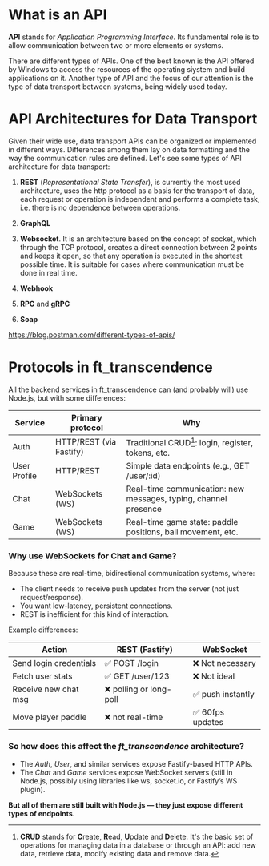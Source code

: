 # What is an API

**API** stands for _Application Programming Interface_. Its fundamental role is to allow communication between two or more elements or systems.

There are different types of APIs. One of the best known is the API offered by Windows to access the resources of the operating siystem and build applications on it. Another type of API and the focus of our attention is the type of data transport between systems, being widely used today.

# API Architectures for Data Transport

Given their wide use, data transport APIs can be organized or implemented in different ways. Differences among them lay on  data formatting and the way the communication rules are defined. Let's see some types of API architecture for data transport:

1. **REST** (_Representational State Transfer_), is currently the most used architecture, uses the http protocol as a basis for the transport of data, each request or operation is independent and performs a complete task, i.e. there is no dependence between operations.

2. **GraphQL**

3. **Websocket**. It is an architecture based on the concept of socket, which through the TCP protocol, creates a direct connection between 2 points and keeps it open, so that any operation is executed in the shortest possible time. It is suitable for cases where communication must be done in real time.

4. **Webhook**

5. **RPC** and **gRPC**

6. **Soap**

https://blog.postman.com/different-types-of-apis/

# Protocols in ft_transcendence

All the backend services in ft_transcendence can (and probably will) use Node.js, but with some differences:

Service	     | Primary protocol	       | Why
------------ | ----------------------- | ---------------------------------------------------------------
Auth	     | HTTP/REST (via Fastify) | Traditional CRUD[^1]: login, register, tokens, etc.
User Profile | HTTP/REST	           | Simple data endpoints (e.g., GET /user/:id)
Chat	     | WebSockets (WS)	       | Real-time communication: new messages, typing, channel presence
Game	     | WebSockets (WS)	       | Real-time game state: paddle positions, ball movement, etc.

### Why use WebSockets for Chat and Game?

Because these are real-time, bidirectional communication systems, where:

- The client needs to receive push updates from the server (not just request/response).
- You want low-latency, persistent connections.
- REST is inefficient for this kind of interaction.

Example differences:

Action	               | REST (Fastify)	         | WebSocket
---------------------- | ----------------------- | -----------------
Send login credentials | ✅ POST /login	        | ❌ Not necessary
Fetch user stats	   | ✅ GET /user/123	    | ❌ Not ideal
Receive new chat msg   | ❌ polling or long-poll	| ✅ push instantly
Move player paddle	   | ❌ not real-time	    | ✅ 60fps updates

### So how does this affect the *ft_transcendence* architecture?

- The _Auth_, _User_, and similar services expose Fastify-based HTTP APIs.
- The _Chat_ and _Game_ services expose WebSocket servers (still in Node.js, possibly using libraries like ws, socket.io, or Fastify’s WS plugin).

**But all of them are still built with Node.js — they just expose different types of endpoints.**

[^1]: **CRUD** stands for **C**reate, **R**ead, **U**pdate and **D**elete.
	It's the basic set of operations for managing data in a database or through an API: add new data, retrieve data, modify existing data and remove data.